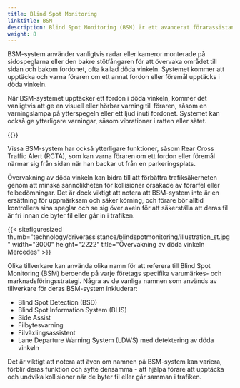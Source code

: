 ```yaml
---
title: Blind Spot Monitoring
linktitle: BSM
description: Blind Spot Monitoring (BSM) är ett avancerat förarassistanssystem utformat för att hjälpa förare att upptäcka och undvika kollisioner när de byter fil eller går in i trafiken.
weight: 8
---
```

<!-- markdownlint-disable MD033 -->
BSM-system använder vanligtvis radar eller kameror monterade på sidospeglarna eller den bakre stötfångaren för att övervaka området till sidan och bakom fordonet, ofta kallad döda vinkeln. Systemet kommer att upptäcka och varna föraren om ett annat fordon eller föremål upptäcks i döda vinkeln.

När BSM-systemet upptäcker ett fordon i döda vinkeln, kommer det vanligtvis att ge en visuell eller hörbar varning till föraren, såsom en varningslampa på ytterspegeln eller ett ljud inuti fordonet. Systemet kan också ge ytterligare varningar, såsom vibrationer i ratten eller sätet.

{{<evkxdisplayaddarticle />}}

Vissa BSM-system har också ytterligare funktioner, såsom Rear Cross Traffic Alert (RCTA), som kan varna föraren om ett fordon eller föremål närmar sig från sidan när han backar ut från en parkeringsplats.

Övervakning av döda vinkeln kan bidra till att förbättra trafiksäkerheten genom att minska sannolikheten för kollisioner orsakade av förarfel eller felbedömningar. Det är dock viktigt att notera att BSM-system inte är en ersättning för uppmärksam och säker körning, och förare bör alltid kontrollera sina speglar och se sig över axeln för att säkerställa att deras fil är fri innan de byter fil eller går in i trafiken.

{{< sitefiguresized thumb="technology/driverassistance/blindspotmonitoring/illustration_st.jpg" width="3000" height="2222" title="Övervakning av döda vinkeln Mercedes" >}}

Olika tillverkare kan använda olika namn för att referera till Blind Spot Monitoring (BSM) beroende på varje företags specifika varumärkes- och marknadsföringsstrategi. Några av de vanliga namnen som används av tillverkare för deras BSM-system inkluderar:

- Blind Spot Detection (BSD)
- Blind Spot Information System (BLIS)
- Side Assist
- Filbytesvarning
- Filväxlingsassistent
- Lane Departure Warning System (LDWS) med detektering av döda vinkeln

Det är viktigt att notera att även om namnen på BSM-system kan variera, förblir deras funktion och syfte densamma - att hjälpa förare att upptäcka och undvika kollisioner när de byter fil eller går samman i trafiken.
